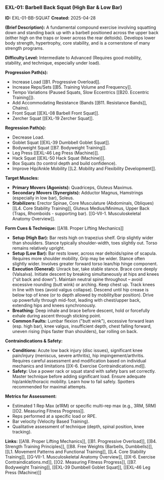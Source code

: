 ### **EXL-01: Barbell Back Squat (High Bar & Low Bar)**

**ID:** EXL-01-BB-SQUAT **Created:** 2025-04-28

**(Brief Description):** A fundamental compound exercise involving squatting down and standing back up with a barbell positioned across the upper back (either high on the traps or lower across the rear deltoids). Develops lower body strength, hypertrophy, core stability, and is a cornerstone of many strength programs.

**Difficulty Level:** Intermediate to Advanced (Requires good mobility, stability, and technique, especially under load).

**Progression Path(s):**

- Increase Load [[B1. Progressive Overload]].
- Increase Reps/Sets [[B5. Training Volume and Frequency]].
- Tempo Variations (Paused Squats, Slow Eccentrics [[B20. Eccentric Training]]).
- Add Accommodating Resistance (Bands [[B11. Resistance Bands]], Chains).
- Front Squat [[EXL-08 Barbell Front Squat]].
- Zercher Squat [[EXL-19 Zercher Squat]].

**Regression Path(s):**

- Decrease Load.
- Goblet Squat [[EXL-39 Dumbbell Goblet Squat]].
- Bodyweight Squat [[B7. Bodyweight Training]].
- Leg Press [[EXL-46 Leg Press (Machine)]].
- Hack Squat [[EXL-50 Hack Squat (Machine)]].
- Box Squats (to control depth and build confidence).
- Improve Hip/Ankle Mobility [[L2. Mobility and Flexibility Development]].

**Target Muscles:**

- **Primary Movers (Agonists):** Quadriceps, Gluteus Maximus.
- **Secondary Movers (Synergists):** Adductor Magnus, Hamstrings (especially in low bar), Soleus.
- **Stabilizers:** Erector Spinae, Core Musculature (Abdominals, Obliques) [[L4. Core Stability Training]], Gluteus Medius/Minimus, Upper Back (Traps, Rhomboids - supporting bar). [[G-VII-1. Musculoskeletal Anatomy Overview]].

**Form Cues & Technique:** [[A18. Proper Lifting Mechanics]]

- **Setup (High Bar):** Bar rests high on trapezius shelf. Grip slightly wider than shoulders. Stance typically shoulder-width, toes slightly out. Torso remains relatively upright.
- **Setup (Low Bar):** Bar rests lower, across rear deltoids/spine of scapula. Requires more shoulder mobility. Grip may be wider. Stance often slightly wider. Involves greater forward torso lean/hip hinge component.
- **Execution (General):** Unrack bar, take stable stance. Brace core deeply (Valsalva). Initiate descent by breaking simultaneously at hips and knees ("sit back and down"). Maintain neutral spine throughout – avoid excessive rounding (butt wink) or arching. Keep chest up. Track knees in line with toes (avoid valgus collapse). Descend until hip crease is below top of knee (or to depth allowed by mobility/bar position). Drive up powerfully through mid-foot, leading with chest/upper back, extending hips and knees synchronously.
- **Breathing:** Deep inhale and brace before descent, hold or forcefully exhale during ascent through sticking point.
- **Common Faults:** Lumbar flexion ("butt wink"), excessive forward lean (esp. high bar), knee valgus, insufficient depth, chest falling forward, uneven rising (hips faster than shoulders), bar rolling on back.

**Contraindications & Safety:**

- **Conditions:** Acute low back injury (disc issues), significant knee pain/injury (meniscus, severe arthritis), hip impingement/arthritis. Requires careful assessment and modification based on individual mechanics and limitations [[IX-6. Exercise Contraindications.md]].
- **Safety:** Use a power rack or squat stand with safety bars set correctly. Master technique before adding significant load. Ensure adequate hip/ankle/thoracic mobility. Learn how to fail safely. Spotters recommended for maximal attempts.

**Metrics for Assessment:**

- Estimated 1 Rep Max (e1RM) or specific multi-rep max (e.g., 3RM, 5RM) [[O2. Measuring Fitness Progress]].
- Reps performed at a specific load or RPE.
- Bar velocity (Velocity Based Training).
- Qualitative assessment of technique (depth, spinal position, knee tracking).

**Links:** [[A18. Proper Lifting Mechanics]], [[B1. Progressive Overload]], [[B4. Strength Training Principles]], [[B8. Free Weights (Barbells, Dumbbells)]], [[L1. Movement Patterns and Functional Training]], [[L4. Core Stability Training]], [[G-VII-1. Musculoskeletal Anatomy Overview]], [[IX-6. Exercise Contraindications.md]], [[O2. Measuring Fitness Progress]], [[B7. Bodyweight Training]], [[EXL-39 Dumbbell Goblet Squat]], [[EXL-46 Leg Press (Machine)]]